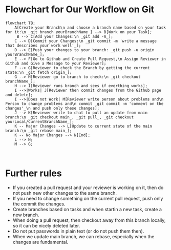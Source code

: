 # Flowchart for Our Workflow on Git
```mermaid
flowchart TB;
    A[Create your Branch\n and choose a branch name based on your task for it:\n _git branch yourBranchName_] --> B[Work on your Task];
     B --> C[Add your Changes:\n _git add -A_];
    C --> D[Commit your Changes:\n _git commit -m 'write a message that describes your work well'_];
    D --> E[Push your changes to your branch: _git push -u origin yourBranchName_];
    E --> F[Go to Github and Create Pull Request,\n Assign Reviewer in Github and Give a Message to your Reviewer];
    F --> G[Reviewer to check the Branch by getting the current state:\n _git fetch origin_];
    G --> H[Reviewer go to branch to check:\n _git checkout branchName_];
    H --> I[Reviewer runs branch and sees if everthing works];
    I -->|Works| J[Reviewer then commit changes from the Github page and delete];
    I -->|Does not Work| M[Reviewer write person about problems and\n Person to change problems and\n commit _git commit -m 'comment on the changes'_\n and push only these changes];
    J --> K[Reviewer write to chat to pull an update from main branch:\n _git checkout main_, _git pull_, _git checkout yourLocal/CurrentBranchName_];
    K -- Major Changes --> L[Update to current state of the main branch:\n _git rebase main_];
    K -- No Major Changes --> N[End];
    L --> N;
    M --> G;
    
   

```
# Further rules

*  If you created a pull request and your reviewer is working on it, then do not push new other changes to the same branch.
*  If you need to change something on the current pull request, push only the commit the changes.
*  Create branches based on tasks and when startin a new task, create a new branch.
*  When doing a pull request, then checkout away from this branch locally, so it can be nicely deleted later.
*  Do not put passwords in plain text (or do not push them then).
*  When we update main branch, we can rebase, especially when the changes are fundamental.
